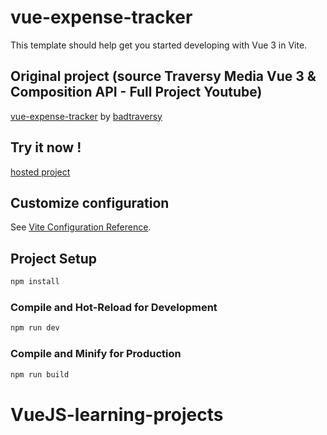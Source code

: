 # vue-expense-tracker

This template should help get you started developing with Vue 3 in Vite.

## Original project (source Traversy Media Vue 3 & Composition API - Full Project Youtube)

[vue-expense-tracker](https://github.com/bradtraversy/vue-expense-tracker.git) by [badtraversy](https://github.com/bradtraversy)

## Try it now ! 
  [hosted project](https://ayman-ing.github.io/VueJS-learning-projects/)

## Customize configuration

See [Vite Configuration Reference](https://vitejs.dev/config/).

## Project Setup

```sh
npm install
```

### Compile and Hot-Reload for Development

```sh
npm run dev
```

### Compile and Minify for Production

```sh
npm run build
```
# VueJS-learning-projects
